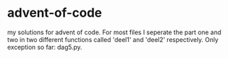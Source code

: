 # advent-of-code
my solutions for advent of code. For most files I seperate the part one and two in two different functions called 'deel1' and 'deel2' respectively. 
Only exception so far: dag5.py.
